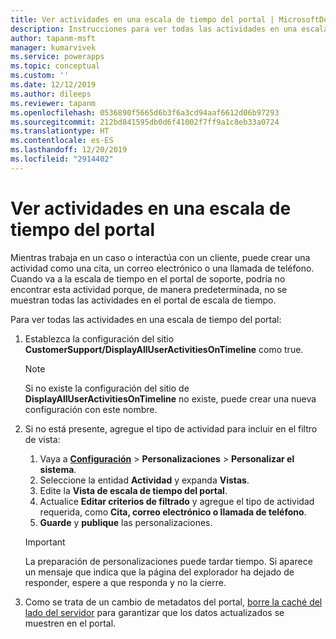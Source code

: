```yaml
---
title: Ver actividades en una escala de tiempo del portal | MicrosoftDocs
description: Instrucciones para ver todas las actividades en una escala de tiempo del portal.
author: tapanm-msft
manager: kumarvivek
ms.service: powerapps
ms.topic: conceptual
ms.custom: ''
ms.date: 12/12/2019
ms.author: dileeps
ms.reviewer: tapanm
ms.openlocfilehash: 0536890f5665d6b3f6a3cd94aaf6612d06b97293
ms.sourcegitcommit: 212bd841595db0d6f41002f7ff9a1c8eb33a0724
ms.translationtype: HT
ms.contentlocale: es-ES
ms.lasthandoff: 12/20/2019
ms.locfileid: "2914402"
---
```

# <a name="view-activities-in-a-portal-timeline"></a>Ver actividades en una escala de tiempo del portal

Mientras trabaja en un caso o interactúa con un cliente, puede crear una actividad como una cita, un correo electrónico o una llamada de teléfono. Cuando va a la escala de tiempo en el portal de soporte, podría no encontrar esta actividad porque, de manera predeterminada, no se muestran todas las actividades en el portal de escala de tiempo. 

Para ver todas las actividades en una escala de tiempo del portal: 

1. Establezca la configuración del sitio **CustomerSupport/DisplayAllUserActivitiesOnTimeline** como true.  
    
    > [!NOTE]
    > Si no existe la configuración del sitio de **DisplayAllUserActivitiesOnTimeline** no existe, puede crear una nueva configuración con este nombre.

2. Si no está presente, agregue el tipo de actividad para incluir en el filtro de vista:  
    1. Vaya a [**Configuración**](https://docs.microsoft.com/power-platform/admin/admin-settings#app-settings) > **Personalizaciones** > **Personalizar el sistema**.
    2. Seleccione la entidad **Actividad** y expanda **Vistas**.
    3. Edite la **Vista de escala de tiempo del portal**.
    4. Actualice **Editar criterios de filtrado** y agregue el tipo de actividad requerida, como **Cita, correo electrónico o llamada de teléfono**.
    5. **Guarde** y **publique** las personalizaciones. 

    > [!IMPORTANT]
    > La preparación de personalizaciones puede tardar tiempo. Si aparece un mensaje que indica que la página del explorador ha dejado de responder, espere a que responda y no la cierre.

3. Como se trata de un cambio de metadatos del portal, [borre la caché del lado del servidor](../admin/clear-server-side-cache.md) para garantizar que los datos actualizados se muestren en el portal.

